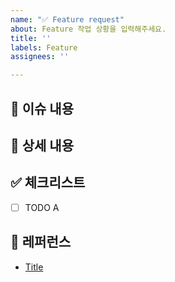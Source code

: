 ```yaml
---
name: "✅ Feature request"
about: Feature 작업 상황을 입력해주세요.
title: ''
labels: Feature
assignees: ''

---
```


## 📄 이슈 내용

<!--- 기능에 대한 요약 설명을 작성해 주세요. -->

## 📝 상세 내용

<!--- 기능 추가와 관련된 상세 내용을 작성해 주세요. -->

## ✅ 체크리스트

- [ ] TODO A

## 📍 레퍼런스

- [Title](https)
